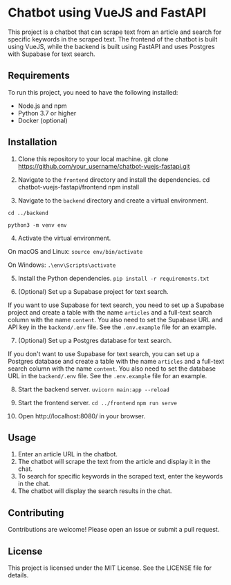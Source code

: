 # Chatbot using VueJS and FastAPI

This project is a chatbot that can scrape text from an article and search for specific keywords in the scraped text. The frontend of the chatbot is built using VueJS, while the backend is built using FastAPI and uses Postgres with Supabase for text search.

## Requirements

To run this project, you need to have the following installed:

- Node.js and npm
- Python 3.7 or higher
- Docker (optional)

## Installation

1. Clone this repository to your local machine.
git clone https://github.com/your_username/chatbot-vuejs-fastapi.git

2. Navigate to the `frontend` directory and install the dependencies.
cd chatbot-vuejs-fastapi/frontend
npm install

3. Navigate to the `backend` directory and create a virtual environment.

`cd ../backend`

`python3 -m venv env`

4. Activate the virtual environment.

On macOS and Linux:
`source env/bin/activate`

On Windows:
`.\env\Scripts\activate`

5. Install the Python dependencies.
`pip install -r requirements.txt`

6. (Optional) Set up a Supabase project for text search.

If you want to use Supabase for text search, you need to set up a Supabase project and create a table with the name `articles` and a full-text search column with the name `content`. You also need to set the Supabase URL and API key in the `backend/.env` file. See the `.env.example` file for an example.

7. (Optional) Set up a Postgres database for text search.

If you don't want to use Supabase for text search, you can set up a Postgres database and create a table with the name `articles` and a full-text search column with the name `content`. You also need to set the database URL in the `backend/.env` file. See the `.env.example` file for an example.

8. Start the backend server.
`uvicorn main:app --reload`

9. Start the frontend server.
`cd ../frontend`
`npm run serve`

10. Open http://localhost:8080/ in your browser.

## Usage

1. Enter an article URL in the chatbot.
2. The chatbot will scrape the text from the article and display it in the chat.
3. To search for specific keywords in the scraped text, enter the keywords in the chat.
4. The chatbot will display the search results in the chat.

## Contributing

Contributions are welcome! Please open an issue or submit a pull request.

## License

This project is licensed under the MIT License. See the LICENSE file for details.




